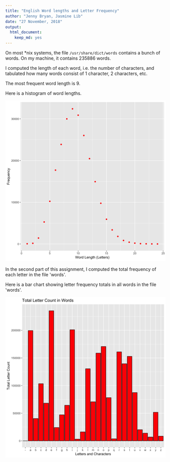 ```yaml
---
title: "English Word lengths and Letter Frequency"
author: "Jenny Bryan, Jasmine Lib"
date: "27 November, 2018"
output:
  html_document:
    keep_md: yes
---
```




On most *nix systems, the file `/usr/share/dict/words` contains a bunch of words. On my machine, it contains 235886 words.

I computed the length of each word, i.e. the number of characters, and tabulated how many words consist of 1 character, 2 characters, etc.

The most frequent word length is 9.

Here is a histogram of word lengths.

![*Fig. 1* A histogram of English word lengths](histogram.png)






In the second part of this assignment, I computed the total frequency of each letter in the file 'words'.

Here is a bar chart showing letter frequency totals in all words in the file 'words'.


![*Fig. 2* A Bar Chart of Letter Use](lettercount.png)
